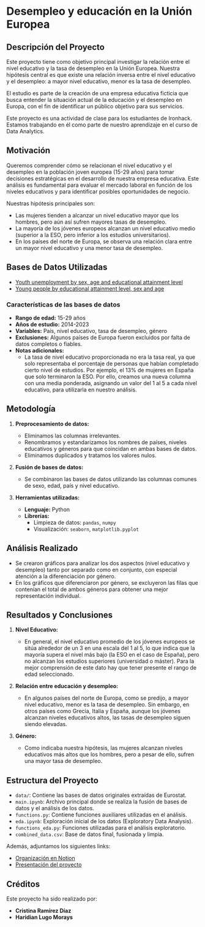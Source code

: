 # Desempleo y educación en la Unión Europea

## Descripción del Proyecto

Este proyecto tiene como objetivo principal investigar la relación entre el nivel educativo y la tasa de desempleo en la Unión Europea. Nuestra hipótesis central es que existe una relación inversa entre el nivel educativo y el desempleo: a mayor nivel educativo, menor es la tasa de desempleo.

El estudio es parte de la creación de una empresa educativa ficticia que busca entender la situación actual de la educación y el desempleo en Europa, con el fin de identificar un público objetivo para sus servicios.

Este proyecto es una actividad de clase para los estudiantes de Ironhack. Estamos trabajando en él como parte de nuestro aprendizaje en el curso de Data Analytics.

## Motivación

Queremos comprender cómo se relacionan el nivel educativo y el desempleo en la población joven europea (15-29 años) para tomar decisiones estratégicas en el desarrollo de nuestra empresa educativa. Este análisis es fundamental para evaluar el mercado laboral en función de los niveles educativos y para identificar posibles oportunidades de negocio.

Nuestras hipótesis principales son:
- Las mujeres tienden a alcanzar un nivel educativo mayor que los hombres, pero aún así sufren mayores tasas de desempleo.
- La mayoría de los jóvenes europeos alcanzan un nivel educativo medio (superior a la ESO, pero inferior a los estudios universitarios).
- En los países del norte de Europa, se observa una relación clara entre un mayor nivel educativo y una menor tasa de desempleo.

## Bases de Datos Utilizadas

- [Youth unemployment by sex, age and educational attainment level](https://ec.europa.eu/eurostat/databrowser/view/yth_empl_090__custom_12827409/default/bar?lang=en)  
- [Young people by educational attainment level, sex and age](https://ec.europa.eu/eurostat/databrowser/view/yth_demo_040/default/bar?lang=en&category=chldyth.yth.yth_educ) 

### Características de las bases de datos

- **Rango de edad:** 15-29 años
- **Años de estudio:** 2014-2023
- **Variables:** País, nivel educativo, tasa de desempleo, género
- **Exclusiones:** Algunos países de Europa fueron excluidos por falta de datos completos o fiables.
- **Notas adicionales:**  
  - La tasa de nivel educativo proporcionada no era la tasa real, ya que solo representaba el porcentaje de personas que habían completado cierto nivel de estudios. Por ejemplo, el 13% de mujeres en España que solo terminaron la ESO. Por ello, creamos una nueva columna con una media ponderada, asignando un valor del 1 al 5 a cada nivel educativo, para utilizarla en nuestro análisis.

## Metodología

1. **Preprocesamiento de datos:**
   - Eliminamos las columnas irrelevantes.
   - Renombramos y estandarizamos los nombres de países, niveles educativos y géneros para que coincidan en ambas bases de datos.
   - Eliminamos duplicados y tratamos los valores nulos.

2. **Fusión de bases de datos:**
   - Se combinaron las bases de datos utilizando las columnas comunes de sexo, edad, país y nivel educativo.

3. **Herramientas utilizadas:**
   - **Lenguaje:** Python
   - **Librerías:** 
     - Limpieza de datos: `pandas`, `numpy`
     - Visualización: `seaborn`, `matplotlib.pyplot`

## Análisis Realizado

- Se crearon gráficos para analizar los dos aspectos (nivel educativo y desempleo) tanto por separado como en conjunto, con especial atención a la diferenciación por género.
- En los gráficos que diferenciaron por género, se excluyeron las filas que contenían el total de ambos géneros para obtener una mejor representación individual.

## Resultados y Conclusiones

1. **Nivel Educativo:**  
   - En general, el nivel educativo promedio de los jóvenes europeos se sitúa alrededor de un 3 en una escala del 1 al 5, lo que indica que la mayoría supera el nivel más bajo (la ESO en el caso de España), pero no alcanzan los estudios superiores (universidad o máster). Para la mejor comprensión de este dato hay que tener presente el rango de edad seleccionado.

2. **Relación entre educación y desempleo:**  
   - En algunos países del norte de Europa, como se predijo, a mayor nivel educativo, menor es la tasa de desempleo. Sin embargo, en otros países como Grecia, Italia y España, aunque los jóvenes alcanzan niveles educativos altos, las tasas de desempleo siguen siendo elevadas.

3. **Género:**  
   - Como indicaba nuestra hipótesis, las mujeres alcanzan niveles educativos más altos que los hombres, pero a pesar de ello, sufren una mayor tasa de desempleo.

## Estructura del Proyecto

- `data/`: Contiene las bases de datos originales extraídas de Eurostat.
- `main.ipynb`: Archivo principal donde se realiza la fusión de bases de datos y el análisis de los datos.
- `functions.py`: Contiene funciones auxiliares utilizadas en el análisis.
- `eda.ipynb`: Exploración inicial de los datos (Exploratory Data Analysis).
- `functions_eda.py`: Funciones utilizadas para el análisis exploratorio.
- `combined_data.csv`: Base de datos final, fusionada y limpia. 

Además, adjuntamos los siguientes links:
- [Organización en Notion](https://internal-dresser-af9.notion.site/Proyecto-1-58ce963929dd4ddabec8995a1330f477?pvs=4)
- [Presentación del proyecto](https://www.canva.com/design/DAGQjzUUD24/jYNNdqMjRrBruntEWu9Brw/view?utm_content=DAGQjzUUD24&utm_campaign=designshare&utm_medium=link&utm_source=editor)

## Créditos
Este proyecto ha sido realizado por:
- **Cristina Ramírez Díaz**
- **Haridian Lugo Morays**

